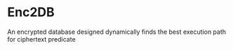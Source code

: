 # Enc2DB
An encrypted database designed dynamically finds the best execution path for ciphertext predicate 
